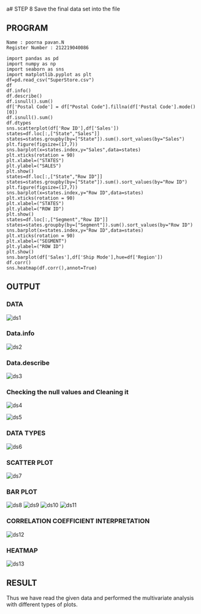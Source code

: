 a# STEP 8
Save the final data set into the file

## PROGRAM
```
Name : poorna pavan.N
Register Number : 212219040086

import pandas as pd
import numpy as np
import seaborn as sns
import matplotlib.pyplot as plt
df=pd.read_csv("SuperStore.csv")
df
df.info()
df.describe()
df.isnull().sum()
df['Postal Code'] = df["Postal Code"].fillna(df['Postal Code'].mode()[0])
df.isnull().sum()
df.dtypes
sns.scatterplot(df['Row ID'],df['Sales'])
states=df.loc[:,["State","Sales"]]
states=states.groupby(by=["State"]).sum().sort_values(by="Sales")
plt.figure(figsize=(17,7))
sns.barplot(x=states.index,y="Sales",data=states)
plt.xticks(rotation = 90)
plt.xlabel=("STATES")
plt.ylabel=("SALES")
plt.show()
states=df.loc[:,["State","Row ID"]]
states=states.groupby(by=["State"]).sum().sort_values(by="Row ID")
plt.figure(figsize=(17,7))
sns.barplot(x=states.index,y="Row ID",data=states)
plt.xticks(rotation = 90)
plt.xlabel=("STATES")
plt.ylabel=("ROW ID")
plt.show()
states=df.loc[:,["Segment","Row ID"]]
states=states.groupby(by=["Segment"]).sum().sort_values(by="Row ID")
sns.barplot(x=states.index,y="Row ID",data=states)
plt.xticks(rotation = 90)
plt.xlabel=("SEGMENT")
plt.ylabel=("ROW ID")
plt.show()
sns.barplot(df['Sales'],df['Ship Mode'],hue=df['Region'])
df.corr()
sns.heatmap(df.corr(),annot=True)
```
## OUTPUT

### DATA
![ds1](https://user-images.githubusercontent.com/93427345/192081855-93a0a135-2e83-426c-bf0b-9a5cee4417ea.PNG)

### Data.info
![ds2](https://user-images.githubusercontent.com/93427345/192081863-502f4e6f-dbc0-43ac-a56a-b67cdfdeaacf.PNG)

### Data.describe
![ds3](https://user-images.githubusercontent.com/93427345/192081866-1eaf8f71-77c1-4d44-9fbd-badc5eb54976.PNG)

### Checking the null values and Cleaning it
![ds4](https://user-images.githubusercontent.com/93427345/192081868-bb1c6a2b-c388-4297-8f9d-062a9a6382fa.PNG)

![ds5](https://user-images.githubusercontent.com/93427345/192081870-5a17f340-ca8e-4f27-9d52-00c8c5b6f0b0.PNG)

### DATA TYPES
![ds6](https://user-images.githubusercontent.com/93427345/192081875-cd5f61b7-a6e7-4b7d-a747-dc97b19dea7a.PNG)

### SCATTER PLOT
![ds7](https://user-images.githubusercontent.com/93427345/192081882-1b088cb0-ee09-4334-8fa6-77464adbf84a.PNG)

### BAR PLOT
![ds8](https://user-images.githubusercontent.com/93427345/192081890-828a4d08-bdce-4c45-b4cc-902510b8e335.PNG)
![ds9](https://user-images.githubusercontent.com/93427345/192081895-94ab27ad-2785-4f74-b928-efb3244f4f07.PNG)
![ds10](https://user-images.githubusercontent.com/93427345/192081899-53b88f37-48b0-4e53-9f2c-8ad7cc70fc20.PNG)
![ds11](https://user-images.githubusercontent.com/93427345/192081915-7ed8001c-8c90-46a6-a7d9-d94d5c680e5d.PNG)

### CORRELATION COEFFICIENT INTERPRETATION
![ds12](https://user-images.githubusercontent.com/93427345/192081924-97ec7304-77c5-48d0-be48-1c62862c7cef.PNG)

### HEATMAP
![ds13](https://user-images.githubusercontent.com/93427345/192081930-9ee4f96a-9dad-47e3-be5a-7560aae588e1.PNG)

## RESULT
Thus we have read the given data and performed the multivariate analysis with different types of
plots.
